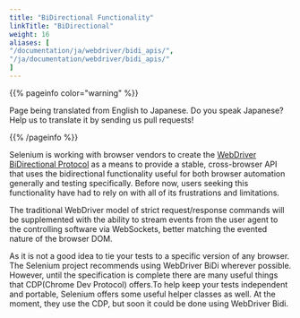 ```yaml
---
title: "BiDirectional Functionality"
linkTitle: "BiDirectional"
weight: 16
aliases: [
"/documentation/ja/webdriver/bidi_apis/",
"/ja/documentation/webdriver/bidi_apis/"
]
---
```


{{% pageinfo color="warning" %}}
<p class="lead">
   <i class="fas fa-language display-4"></i> 
    Page being translated from English to Japanese. 
    Do you speak Japanese? Help us to translate
    it by sending us pull requests!
</p>
{{% /pageinfo %}}

Selenium is working with browser vendors to create the
[WebDriver BiDirectional Protocol](https://w3c.github.io/webdriver-bidi/)
as a means to provide a stable, cross-browser API that uses the bidirectional
functionality useful for both browser automation generally and testing specifically.
Before now, users seeking this functionality have had to rely on
with all of its frustrations and limitations.

The traditional WebDriver model of strict request/response commands will be supplemented
with the ability to stream events from the user agent to the controlling software via WebSockets,
better matching the evented nature of the browser DOM.

As it is not a good idea to tie your tests to a specific version of any browser. The
Selenium project recommends using WebDriver BiDi wherever possible.
However, until the specification is complete there are many useful things that CDP(Chrome Dev Protocol) offers.To help keep your tests independent and portable, Selenium offers some useful helper classes as well. At the moment, they use the CDP, but soon it could be done using WebDriver Bidi.
